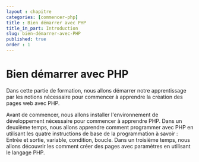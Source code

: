```yaml
---
layout : chapitre
categories: [commencer-php]
title : Bien démarrer avec PHP
title_in_part: Introduction
slug: bien-démarrer-avec-PHP
published: true
order : 1
---
```


# Bien démarrer avec PHP

Dans cette partie de formation, nous allons démarrer notre apprentissage par les notions nécessaire pour commencer à apprendre la création des pages web avec PHP.

Avant de commencer, nous allons installer l'environnement de développement nécessaire pour commencer à apprendre PHP. Dans un deuxième temps, nous allons apprendre comment programmer avec PHP en utilisant les quatre instructions de base de la programmation à savoir : Entrée et sortie, variable, condition, boucle. Dans un troisième temps, nous allons découvrir les comment créer des pages avec paramètres en utilisant le langage PHP.
